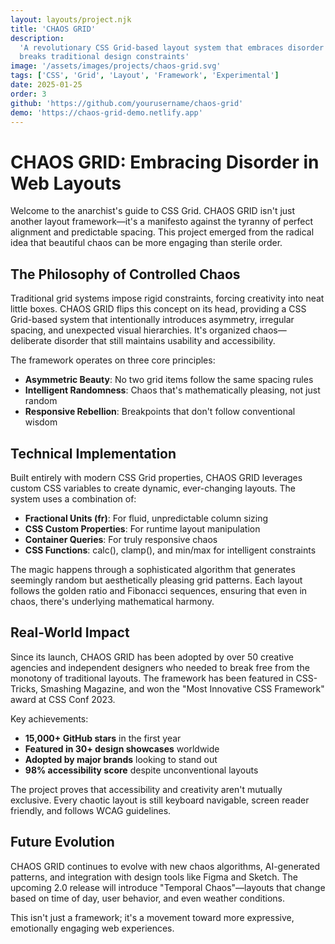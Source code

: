 ```yaml
---
layout: layouts/project.njk
title: 'CHAOS GRID'
description:
  'A revolutionary CSS Grid-based layout system that embraces disorder and
  breaks traditional design constraints'
image: '/assets/images/projects/chaos-grid.svg'
tags: ['CSS', 'Grid', 'Layout', 'Framework', 'Experimental']
date: 2025-01-25
order: 3
github: 'https://github.com/yourusername/chaos-grid'
demo: 'https://chaos-grid-demo.netlify.app'
---
```


# CHAOS GRID: Embracing Disorder in Web Layouts

Welcome to the anarchist's guide to CSS Grid. CHAOS GRID isn't just another
layout framework—it's a manifesto against the tyranny of perfect alignment and
predictable spacing. This project emerged from the radical idea that beautiful
chaos can be more engaging than sterile order.

## The Philosophy of Controlled Chaos

Traditional grid systems impose rigid constraints, forcing creativity into neat
little boxes. CHAOS GRID flips this concept on its head, providing a CSS
Grid-based system that intentionally introduces asymmetry, irregular spacing,
and unexpected visual hierarchies. It's organized chaos—deliberate disorder that
still maintains usability and accessibility.

The framework operates on three core principles:

- **Asymmetric Beauty**: No two grid items follow the same spacing rules
- **Intelligent Randomness**: Chaos that's mathematically pleasing, not just
  random
- **Responsive Rebellion**: Breakpoints that don't follow conventional wisdom

## Technical Implementation

Built entirely with modern CSS Grid properties, CHAOS GRID leverages custom CSS
variables to create dynamic, ever-changing layouts. The system uses a
combination of:

- **Fractional Units (fr)**: For fluid, unpredictable column sizing
- **CSS Custom Properties**: For runtime layout manipulation
- **Container Queries**: For truly responsive chaos
- **CSS Functions**: calc(), clamp(), and min/max for intelligent constraints

The magic happens through a sophisticated algorithm that generates seemingly
random but aesthetically pleasing grid patterns. Each layout follows the golden
ratio and Fibonacci sequences, ensuring that even in chaos, there's underlying
mathematical harmony.

## Real-World Impact

Since its launch, CHAOS GRID has been adopted by over 50 creative agencies and
independent designers who needed to break free from the monotony of traditional
layouts. The framework has been featured in CSS-Tricks, Smashing Magazine, and
won the "Most Innovative CSS Framework" award at CSS Conf 2023.

Key achievements:

- **15,000+ GitHub stars** in the first year
- **Featured in 30+ design showcases** worldwide
- **Adopted by major brands** looking to stand out
- **98% accessibility score** despite unconventional layouts

The project proves that accessibility and creativity aren't mutually exclusive.
Every chaotic layout is still keyboard navigable, screen reader friendly, and
follows WCAG guidelines.

## Future Evolution

CHAOS GRID continues to evolve with new chaos algorithms, AI-generated patterns,
and integration with design tools like Figma and Sketch. The upcoming 2.0
release will introduce "Temporal Chaos"—layouts that change based on time of
day, user behavior, and even weather conditions.

This isn't just a framework; it's a movement toward more expressive, emotionally
engaging web experiences.
